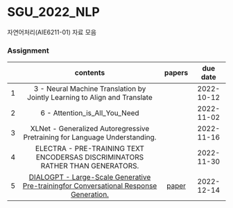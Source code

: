 # SGU_2022_NLP
자연어처리(AIE6211-01) 자료 모음

### Assignment 
||contents| papers |due date|
|:---:|:---:|:---:|:---:|
|1|3 - Neural Machine Translation by Jointly Learning to Align and Translate| |2022-10-12|
|2|6 - Attention_is_All_You_Need||2022-11-02|
|3|XLNet - Generalized Autoregressive Pretraining for Language Understanding.||2022-11-16|
|4|ELECTRA - PRE-TRAINING TEXT ENCODERSAS DISCRIMINATORS RATHER THAN GENERATORS.||2022-11-30|
|5|[DIALOGPT - Large-Scale Generative Pre-trainingfor Conversational Response Generation.](https://github.com/microsoft/DialoGPT) |[paper](https://arxiv.org/pdf/1911.00536.pdf)|2022-12-14|



